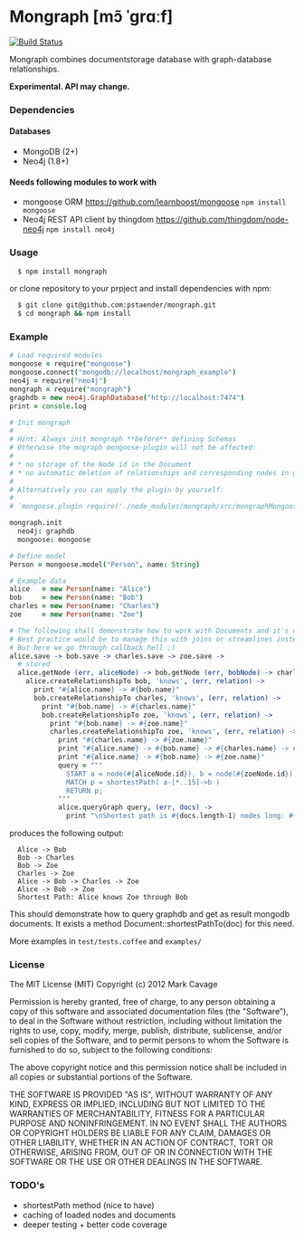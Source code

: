 Mongraph [mɔ̃ ˈɡrɑːf]
========

[![Build Status](https://api.travis-ci.org/pstaender/mongraph.png)](https://travis-ci.org/pstaender/mongraph)

Mongraph combines documentstorage database with graph-database relationships.

**Experimental. API may change.**

### Dependencies

#### Databases

* MongoDB (2+)
* Neo4j (1.8+)

#### Needs following modules to work with

* mongoose ORM <https://github.com/learnboost/mongoose> `npm install mongoose`
* Neo4j REST API client by thingdom <https://github.com/thingdom/node-neo4j> `npm install neo4j`

### Usage

```sh
  $ npm install mongraph
```

or clone repository to your prpject and install dependencies with npm:

```sh
  $ git clone git@github.com:pstaender/mongraph.git
  $ cd mongraph && npm install
```

### Example 

```coffeescript
# Load required modules
mongoose = require("mongoose")
mongoose.connect("mongodb://localhost/mongraph_example")
neo4j = require("neo4j")
mongraph = require("mongraph")
graphdb = new neo4j.GraphDatabase("http://localhost:7474")
print = console.log

# Init mongraph
#
# Hint: Always init mongraph **before** defining Schemas
# Otherwise the mograph mongoose-plugin will not be affected:
#
# * no storage of the Node id in the Document
# * no automatic deletion of relationships and corresponding nodes in graphdb
# 
# Alternatively you can apply the plugin by yourself:
# 
# `mongoose.plugin require('./node_modules/mongraph/src/mongraphMongoosePlugin')`

mongraph.init
  neo4j: graphdb
  mongoose: mongoose

# Define model
Person = mongoose.model("Person", name: String)

# Example data
alice   = new Person(name: "Alice")
bob     = new Person(name: "Bob")
charles = new Person(name: "Charles")
zoe     = new Person(name: "Zoe")

# The following shall demonstrate how to work with Documents and it's corresponding Nodes
# Best practice would be to manage this with joins or streamlines instead of seperate callbacks
# But here we go through callback hell ;)
alice.save -> bob.save -> charles.save -> zoe.save ->
  # stored
  alice.getNode (err, aliceNode) -> bob.getNode (err, bobNode) -> charles.getNode (err, charlesNode) -> zoe.getNode (err, zoeNode) ->
    alice.createRelationshipTo bob, 'knows', (err, relation) ->
      print "#{alice.name} -> #{bob.name}"
      bob.createRelationshipTo charles, 'knows', (err, relation) ->
        print "#{bob.name} -> #{charles.name}"
        bob.createRelationshipTo zoe, 'knows', (err, relation) ->
          print "#{bob.name} -> #{zoe.name}"
          charles.createRelationshipTo zoe, 'knows', (err, relation) ->
            print "#{charles.name} -> #{zoe.name}"
            print "#{alice.name} -> #{bob.name} -> #{charles.name} -> #{zoe.name}"
            print "#{alice.name} -> #{bob.name} -> #{zoe.name}"
            query = """
              START a = node(#{aliceNode.id}), b = node(#{zoeNode.id}) 
              MATCH p = shortestPath( a-[*..15]->b )
              RETURN p;
            """
            alice.queryGraph query, (err, docs) ->
              print "\nShortest path is #{docs.length-1} nodes long: #{docs[0].name} knows #{docs[2].name} through #{docs[1].name}"

```

produces the following output:

```
  Alice -> Bob
  Bob -> Charles
  Bob -> Zoe
  Charles -> Zoe
  Alice -> Bob -> Charles -> Zoe
  Alice -> Bob -> Zoe
  Shortest Path: Alice knows Zoe through Bob
```

This should demonstrate how to query graphdb and get as result mongodb documents. It exists a method Document::shortestPathTo(doc) for this need.

More examples in `test/tests.coffee` and `examples/`

### License

The MIT License (MIT) Copyright (c) 2012 Mark Cavage

Permission is hereby granted, free of charge, to any person obtaining a copy of this software and associated documentation files (the "Software"), to deal in the Software without restriction, including without limitation the rights to use, copy, modify, merge, publish, distribute, sublicense, and/or sell copies of the Software, and to permit persons to whom the Software is furnished to do so, subject to the following conditions:

The above copyright notice and this permission notice shall be included in all copies or substantial portions of the Software.

THE SOFTWARE IS PROVIDED "AS IS", WITHOUT WARRANTY OF ANY KIND, EXPRESS OR IMPLIED, INCLUDING BUT NOT LIMITED TO THE WARRANTIES OF MERCHANTABILITY, FITNESS FOR A PARTICULAR PURPOSE AND NONINFRINGEMENT. IN NO EVENT SHALL THE AUTHORS OR COPYRIGHT HOLDERS BE LIABLE FOR ANY CLAIM, DAMAGES OR OTHER LIABILITY, WHETHER IN AN ACTION OF CONTRACT, TORT OR OTHERWISE, ARISING FROM, OUT OF OR IN CONNECTION WITH THE SOFTWARE OR THE USE OR OTHER DEALINGS IN THE SOFTWARE.

### TODO's

* shortestPath method (nice to have)
* caching of loaded nodes and documents
* deeper testing + better code coverage
